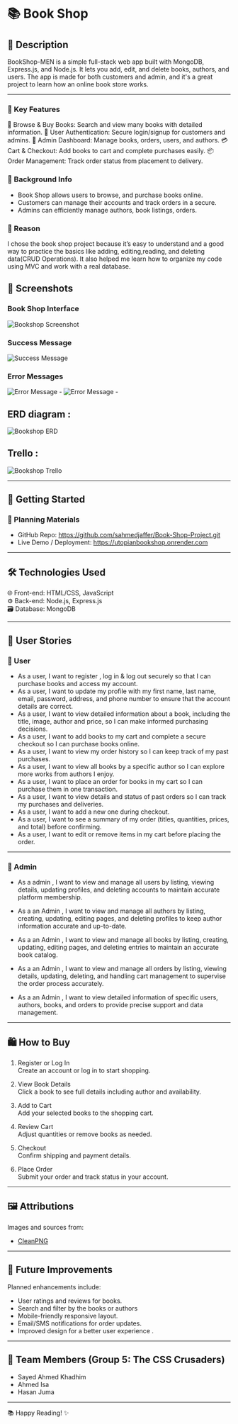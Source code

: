 # 📚 Book Shop
## 📝 Description

BookShop-MEN is a simple full-stack web app built with MongoDB, Express.js, and Node.js. 
It lets you add, edit, and delete books, authors, and users. The app is made for both customers and admin, 
and it's a great project to learn how an online book store works.

---

### 🛒 Key Features

🛒 Browse & Buy Books: Search and view many books with detailed information.
📝 User Authentication: Secure login/signup for customers and admins.
💼 Admin Dashboard: Manage books, orders, users, and authors.
💳 Cart & Checkout: Add books to cart and complete purchases easily.
📦 Order Management: Track order status from placement to delivery.

### 🧠 Background Info

- Book Shop allows users to browse, and purchase books online.
- Customers can manage their accounts and track orders in a secure.
- Admins can efficiently manage authors, book listings, orders.

### 🎯 Reason 
I chose the book shop project because it’s easy to understand and a good way to practice the basics like adding, editing,reading, 
and deleting data(CRUD Operations).
It also helped me learn how to organize my code using MVC and work with a real database.

## 📸 Screenshots

### Book Shop Interface
![Bookshop Screenshot](./IMAGES/screenshot.png)

### Success Message
![Success Message](./IMAGES/success1.png)

### Error Messages
![Error Message - ](./IMAGES/error1.png)
![Error Message - ](./IMAGES/error2.png)

## ERD diagram :
![Bookshop ERD](./IMAGES/ERD.png)

## Trello : 
![Bookshop Trello](./IMAGES/trello.png)


---

## 🚀 Getting Started

### 🔗 Planning Materials

- GitHub Repo: https://github.com/sahmedjaffer/Book-Shop-Project.git
- Live Demo / Deployment: https://utopianbookshop.onrender.com

---

## 🛠 Technologies Used

🌐 Front-end: HTML/CSS, JavaScript  
⚙️ Back-end: Node.js, Express.js  
🗃 Database: MongoDB  
 
---

## 👥 User Stories

### 👤 User

- As a user, I want to register , log in & log out securely so that I can purchase books and access my account.
- As a user, I want to update my profile with my first name, last name, email, password, address, and phone number to ensure that the account details are correct.
- As a user, I want to view detailed information about a book, including the title, image, author and price, so I can make informed purchasing decisions.
- As a user, I want to add books to my cart and complete a secure checkout so I can purchase books online.
- As a user, I want to view my order history so I can keep track of my past purchases.
- As a user, I want to view all books by a specific author so I can explore more works from authors I enjoy.
- As a user, I want to place an order for books in my cart so I can purchase them in one transaction.
- As a user, I want to view details and status of past orders so I can track my purchases and deliveries.
- As a user, I want to add a new one during checkout.
- As a user, I want to see a summary of my order (titles, quantities, prices, and total) before confirming.
- As a user, I want to edit or remove items in my cart before placing the order.

---

### 🛒 Admin
- As a admin , I want to view and manage all users by listing, viewing details, updating profiles, and deleting accounts to maintain accurate platform membership. 

- As a an Admin , I want to view and manage all authors by listing, creating, updating, editing pages, and deleting profiles to keep author information accurate and up-to-date. 

- As a an Admin , I want to view and manage all books by listing, creating, updating, editing pages, and deleting entries to maintain an accurate book catalog. 

- As a an Admin , I want to view and manage all orders by listing, viewing details, updating, deleting, and handling cart management to supervise the order process accurately. 

- As a an Admin , I want to view detailed information of specific users, authors, books, and orders to provide precise support and data management.

---

## 🛍 How to Buy

1. Register or Log In  
   Create an account or log in to start shopping.

2. View Book Details  
   Click a book to see full details including author and availability.

3. Add to Cart  
   Add your selected books to the shopping cart.

4. Review Cart  
   Adjust quantities or remove books as needed.

5. Checkout  
   Confirm shipping and payment details.

6. Place Order  
   Submit your order and track status in your account.

---

## 🖼 Attributions

Images and sources from:

- [CleanPNG](https://www.cleanpng.com)  

---

## 🔮 Future Improvements

Planned enhancements include:

- User ratings and reviews for books. 
- ⁠Search and filter by the books or authors
- Mobile-friendly responsive layout.
- Email/SMS notifications for order updates.
- Improved design for a better user experience .
---

## 👥 Team Members (Group 5: The CSS Crusaders)

- Sayed Ahmed Khadhim  
- Ahmed Isa  
- Hasan Juma

---

📚 Happy Reading! ✨

